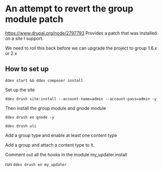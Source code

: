 # An attempt to revert the group module patch 

https://www.drupal.org/node/2797793
Provides a patch that was installed on a site I support. 

We need to roll this back before we can upgrade the project to group 1.6.x or 2.x

## How to set up
`ddev start && ddev composer install`

Set up the site

`ddev drush site:install --account-name=admin --account-pass=admin -y`

Then install the group module and gnode module

`ddev drush en gnode -y`

`ddev drush uli`

Add a group type and enable at least one content type

Add a group and attach a content type to it. 

Comment out all the hooks in the module my_updater.install

run `ddev drush en my_updater`
